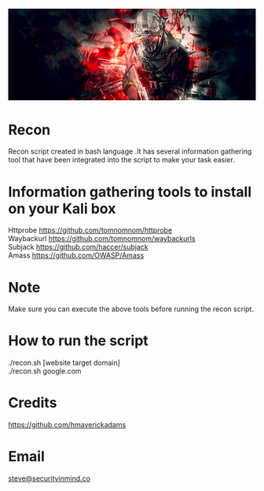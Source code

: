 ![](https://github.com/securityinmind365/Recon/blob/master/recon.png)

# Recon <br>
Recon script created in bash language .It has several information gathering tool that have been integrated into the script to make your task easier.

# Information gathering tools to install on your Kali box <br>
Httprobe https://github.com/tomnomnom/httprobe <br>
Waybackurl https://github.com/tomnomnom/waybackurls <br>
Subjack https://github.com/haccer/subjack <br>
Amass https://github.com/OWASP/Amass <br>

# Note <br>
Make sure you can execute the above tools before running the recon script.

# How to run the script <br>
./recon.sh [website target domain]  <br>
./recon.sh google.com

# Credits <br>
https://github.com/hmaverickadams

# Email<br>
steve@securityinmind.co
